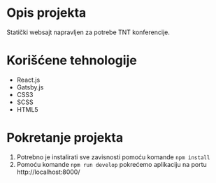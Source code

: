 # Opis projekta

Statički websajt napravljen za potrebe TNT konferencije. 

# Korišćene tehnologije

- React.js
- Gatsby.js
- CSS3
- SCSS
- HTML5

# Pokretanje projekta

1. Potrebno je instalirati sve zavisnosti pomoću komande ```npm install```
2. Pomoću komande ```npm run develop``` pokrećemo aplikaciju na portu  http://localhost:8000/
